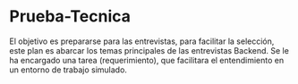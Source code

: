 # Prueba-Tecnica
El objetivo es prepararse para las entrevistas, para facilitar la selección, este plan es abarcar los temas principales de las entrevistas Backend.   Se le ha encargado una tarea (requerimiento), que facilitara el entendimiento en un entorno de trabajo simulado.
